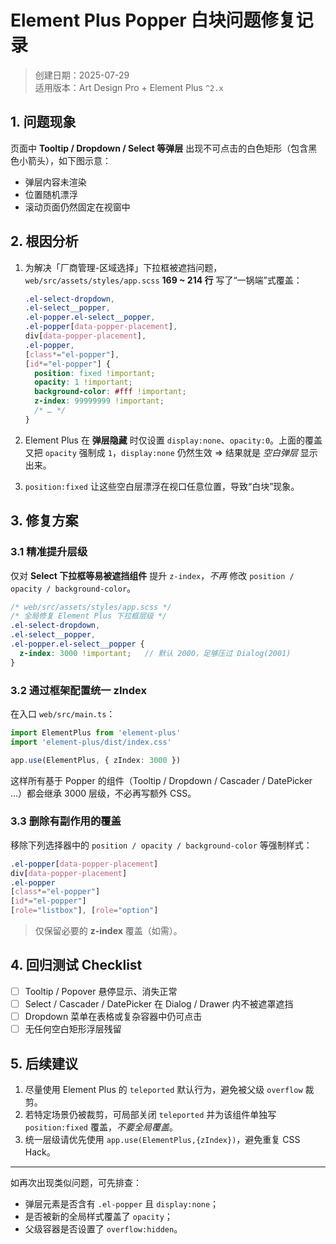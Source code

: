 # Element Plus Popper 白块问题修复记录

> 创建日期：2025-07-29  
> 适用版本：Art Design Pro + Element Plus `^2.x`

## 1. 问题现象

页面中 **Tooltip / Dropdown / Select 等弹层** 出现不可点击的白色矩形（包含黑色小箭头），如下图示意：

- 弹层内容未渲染
- 位置随机漂浮
- 滚动页面仍然固定在视窗中

## 2. 根因分析

1. 为解决「厂商管理-区域选择」下拉框被遮挡问题，`web/src/assets/styles/app.scss` **169 ~ 214 行** 写了“一锅端”式覆盖：

   ```scss
   .el-select-dropdown,
   .el-select__popper,
   .el-popper.el-select__popper,
   .el-popper[data-popper-placement],
   div[data-popper-placement],
   .el-popper,
   [class*="el-popper"],
   [id*="el-popper"] {
     position: fixed !important;
     opacity: 1 !important;
     background-color: #fff !important;
     z-index: 99999999 !important;
     /* … */
   }
   ```

2. Element Plus 在 **弹层隐藏** 时仅设置 `display:none`、`opacity:0`。上面的覆盖又把 `opacity` 强制成 `1`，`display:none` 仍然生效 ⇒ 结果就是 _空白弹层_ 显示出来。
3. `position:fixed` 让这些空白层漂浮在视口任意位置，导致“白块”现象。

## 3. 修复方案

### 3.1 精准提升层级

仅对 **Select 下拉框等易被遮挡组件** 提升 `z-index`，_不再_ 修改 `position / opacity / background-color`。

```scss
/* web/src/assets/styles/app.scss */
/* 全局修复 Element Plus 下拉框层级 */
.el-select-dropdown,
.el-select__popper,
.el-popper.el-select__popper {
  z-index: 3000 !important;   // 默认 2000，足够压过 Dialog(2001)
}
```

### 3.2 通过框架配置统一 zIndex

在入口 `web/src/main.ts`：

```ts
import ElementPlus from 'element-plus'
import 'element-plus/dist/index.css'

app.use(ElementPlus, { zIndex: 3000 })
```

这样所有基于 Popper 的组件（Tooltip / Dropdown / Cascader / DatePicker …）都会继承 3000 层级，不必再写额外 CSS。

### 3.3 删除有副作用的覆盖

移除下列选择器中的 `position / opacity / background-color` 等强制样式：

```scss
.el-popper[data-popper-placement]
div[data-popper-placement]
.el-popper
[class*="el-popper"]
[id*="el-popper"]
[role="listbox"], [role="option"]
```

> 仅保留必要的 **z-index** 覆盖（如需）。

## 4. 回归测试 Checklist

- [ ] Tooltip / Popover 悬停显示、消失正常
- [ ] Select / Cascader / DatePicker 在 Dialog / Drawer 内不被遮罩遮挡
- [ ] Dropdown 菜单在表格或复杂容器中仍可点击
- [ ] 无任何空白矩形浮层残留

## 5. 后续建议

1. 尽量使用 Element Plus 的 `teleported` 默认行为，避免被父级 `overflow` 裁剪。
2. 若特定场景仍被裁剪，可局部关闭 `teleported` 并为该组件单独写 `position:fixed` 覆盖，_不要全局覆盖_。
3. 统一层级请优先使用 `app.use(ElementPlus,{zIndex})`，避免重复 CSS Hack。

---

如再次出现类似问题，可先排查：

- 弹层元素是否含有 `.el-popper` 且 `display:none`；
- 是否被新的全局样式覆盖了 `opacity`；
- 父级容器是否设置了 `overflow:hidden`。 

